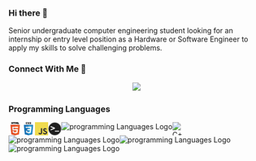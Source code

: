 ### Hi there 👋
<p align="left">
Senior undergraduate computer engineering student looking for an internship or entry level position as a Hardware or Software Engineer to apply my skills to solve challenging problems.
</p>

### Connect With Me 🤝
<p align="center">
<a href="https://www.linkedin.com/in/ernesto-ruiz-375897156/">
    <img src="https://img.shields.io/badge/LinkedIn-Ernesto Ruiz-blue" />
  </a>
</p>

### Programming Languages

<img align="left" alt="HTML5" width="26px" src="https://raw.githubusercontent.com/github/explore/80688e429a7d4ef2fca1e82350fe8e3517d3494d/topics/html/html.png" />
<img align="left" alt="CSS3" width="26px" src="https://raw.githubusercontent.com/github/explore/80688e429a7d4ef2fca1e82350fe8e3517d3494d/topics/css/css.png" />
<img align="left" alt="JavaScript" width="26px" src="https://raw.githubusercontent.com/github/explore/80688e429a7d4ef2fca1e82350fe8e3517d3494d/topics/javascript/javascript.png" />
<img align="left" alt="Terminal" width="26px" src="https://raw.githubusercontent.com/github/explore/80688e429a7d4ef2fca1e82350fe8e3517d3494d/topics/terminal/terminal.png" />
<img align="left" src="https://cdn.jsdelivr.net/npm/@programming-languages-logos/c@0.0.3/c_24x24.png" alt="programming Languages Logo">
<img align="left" src="https://raw.githubusercontent.com/isocpp/logos/master/cpp_logo.png" alt="C++ Logo" width="26px" height="26px" />
<img align="left" src="https://cdn.jsdelivr.net/npm/@programming-languages-logos/java@0.0.0/java_24x24.png" alt="programming Languages Logo">
<img align="left" src="https://cdn.jsdelivr.net/npm/@programming-languages-logos/python@0.0.0/python_24x24.png" alt="programming Languages Logo">
<img src="https://cdn.jsdelivr.net/npm/@programming-languages-logos/swift@0.0.0/swift_24x24.png" alt="programming Languages Logo">
<!--
**unique-Creations/unique-Creations** is a ✨ _special_ ✨ repository because its `README.md` (this file) appears on your GitHub profile.

Here are some ideas to get you started:

- 🔭 I’m currently working on ...
- 🌱 I’m currently learning ...
- 👯 I’m looking to collaborate on ...
- 🤔 I’m looking for help with ...
- 💬 Ask me about ...
- 📫 How to reach me: ...
- 😄 Pronouns: ...
- ⚡ Fun fact: ...
-->
